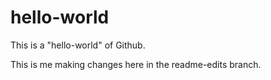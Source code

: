 # hello-world
This is a "hello-world" of Github.

This is me making changes here in the readme-edits branch.
